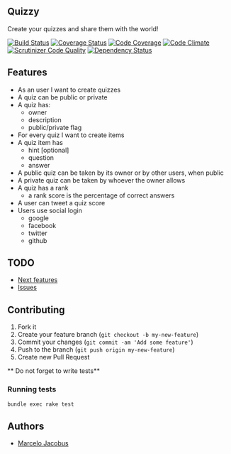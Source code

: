 Quizzy
----------------------

Create your quizzes and share them with the world!

[![Build Status](https://travis-ci.org/mjacobus/quizzy.svg)](https://travis-ci.org/mjacobus/quizzy)
[![Coverage Status](https://coveralls.io/repos/mjacobus/quizzy/badge.svg?branch=master&service=github)](https://coveralls.io/github/mjacobus/quizzy?branch=master)
[![Code Coverage](https://scrutinizer-ci.com/g/mjacobus/quizzy/badges/coverage.png?b=master)](https://scrutinizer-ci.com/g/mjacobus/quizzy/?branch=master)
[![Code Climate](https://codeclimate.com/github/mjacobus/quizzy/badges/gpa.svg)](https://codeclimate.com/github/mjacobus/quizzy)
[![Scrutinizer Code Quality](https://scrutinizer-ci.com/g/mjacobus/quizzy/badges/quality-score.png?b=master)](https://scrutinizer-ci.com/g/mjacobus/quizzy/?branch=master)
[![Dependency Status](https://gemnasium.com/mjacobus/quizzy.svg)](https://gemnasium.com/mjacobus/quizzy)

## Features

- As an user I want to create quizzes
- A quiz can be public or private
- A quiz has:
  - owner
  - description
  - public/private flag
- For every quiz I want to create items
- A quiz item has
  - hint [optional]
  - question
  - answer
- A public quiz can be taken by its owner or by other users, when public
- A private quiz can be taken by whoever the owner allows
- A quiz has a rank
  - a rank score is the percentage of correct answers
- A user can tweet a quiz score
- Users use social login
  - google
  - facebook
  - twitter
  - github


## TODO
- [Next features](https://github.com/mjacobus/quizzy/issues?labels=enhancement&page=1&state=open)
- [Issues](https://github.com/mjacobus/quizzy/issues?state=open)

## Contributing

1. Fork it
2. Create your feature branch (`git checkout -b my-new-feature`)
3. Commit your changes (`git commit -am 'Add some feature'`)
4. Push to the branch (`git push origin my-new-feature`)
5. Create new Pull Request

** Do not forget to write tests**

### Running tests

```bash
bundle exec rake test
```

## Authors

- [Marcelo Jacobus](https://github.com/mjacobus)
